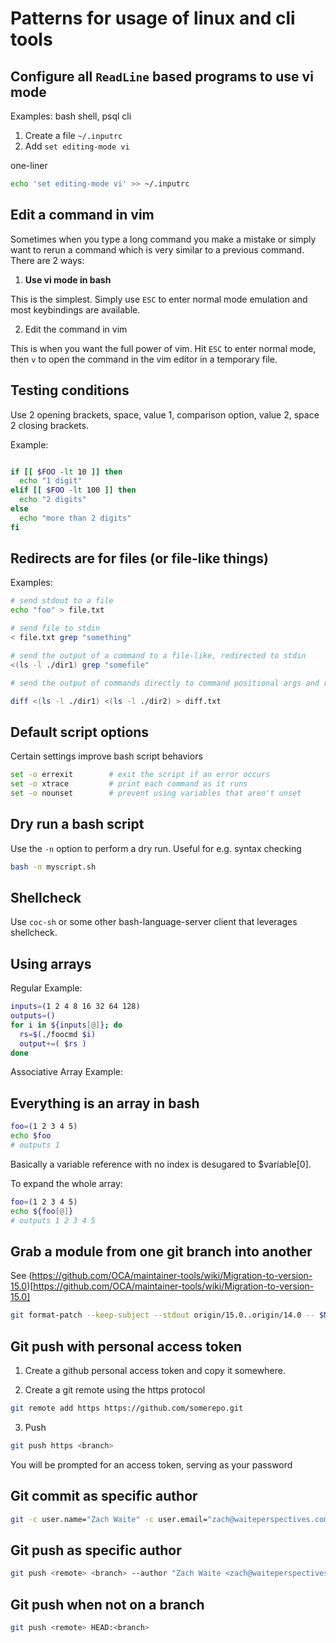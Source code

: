 # Patterns for usage of linux and cli tools

## Configure all `ReadLine` based programs to use vi mode

Examples: bash shell, psql cli

1. Create a file `~/.inputrc`
2. Add `set editing-mode vi`

one-liner

```sh
echo 'set editing-mode vi' >> ~/.inputrc
```

## Edit a command in vim

Sometimes when you type a long command you make a mistake or simply want to
rerun a command which is very similar to a previous command. There are 2 ways:

1. **Use vi mode in bash**

This is the simplest. Simply use `ESC` to enter normal mode emulation and most
keybindings are available.

2. Edit the command in vim

This is when you want the full power of vim. Hit `ESC` to enter normal mode,
then `v` to open the command in the vim editor in a temporary file.

## Testing conditions

Use 2 opening brackets, space, value 1, comparison option, value 2, space 2
closing brackets.

Example:

```sh

if [[ $FOO -lt 10 ]] then
  echo "1 digit"
elif [[ $FOO -lt 100 ]] then
  echo "2 digits"
else
  echo "more than 2 digits"
fi

```

## Redirects are for files (or file-like things)

Examples:

```sh
# send stdout to a file
echo "foo" > file.txt

# send file to stdin
< file.txt grep "something"

# send the output of a command to a file-like, redirected to stdin
<(ls -l ./dir1) grep "somefile"

# send the output of commands directly to command positional args and redirect stdout to a file

diff <(ls -l ./dir1) <(ls -l ./dir2) > diff.txt

```

## Default script options

Certain settings improve bash script behaviors

```sh
set -o errexit        # exit the script if an error occurs
set -o xtrace         # print each command as it runs
set -o nounset        # prevent using variables that aren't unset
```

## Dry run a bash script

Use the `-n` option to perform a dry run. Useful for e.g. syntax checking

```sh
bash -n myscript.sh
```

## Shellcheck

Use `coc-sh` or some other bash-language-server client that leverages
shellcheck.

## Using arrays

Regular Example:

```sh
inputs=(1 2 4 8 16 32 64 128)
outputs=()
for i in ${inputs[@]}; do
  rs=$(./foocmd $i)
  output+=( $rs )
done
```

Associative Array Example:

## Everything is an array in bash

```sh
foo=(1 2 3 4 5)
echo $foo
# outputs 1
```

Basically a variable reference with no index is desugared to $variable[0].

To expand the whole array:

```sh
foo=(1 2 3 4 5)
echo ${foo[@]}
# outputs 1 2 3 4 5
```

## Grab a module from one git branch into another

See
(https://github.com/OCA/maintainer-tools/wiki/Migration-to-version-15.0)[https://github.com/OCA/maintainer-tools/wiki/Migration-to-version-15.0]

```sh
git format-patch --keep-subject --stdout origin/15.0..origin/14.0 -- $MODULE | git am -3 --keep
```

## Git push with personal access token

1. Create a github personal access token and copy it somewhere.

2. Create a git remote using the https protocol

```sh
git remote add https https://github.com/somerepo.git
```

3. Push

```sh
git push https <branch>
```

You will be prompted for an access token, serving as your password

## Git commit as specific author

```sh
git -c user.name="Zach Waite" -c user.email="zach@waiteperspectives.com" commit -m "Test commit"
```

## Git push as specific author

```sh
git push <remote> <branch> --author "Zach Waite <zach@waiteperspectives.com>"
```

## Git push when not on a branch

```sh
git push <remote> HEAD:<branch>
```
